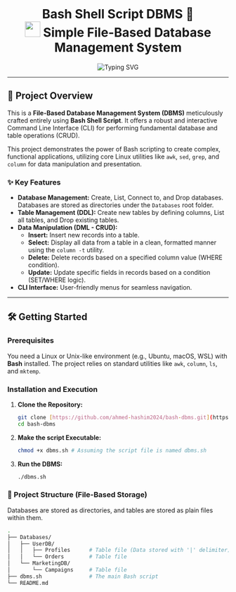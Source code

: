 <br>
<h1 align="center">
    Bash Shell Script DBMS 🐚
    <br>
    <img src="https://media.giphy.com/media/QssGEmpkyEOhBCb7e1/giphy.gif?cid=ecf05e47a0n3gi1bfqntqmob8g9aid1oyj2wr3ds3mg700bl&rid=giphy.gif" width="35px" height="35px">
    <strong>Simple File-Based Database Management System</strong>
</h1>
<div align="center">
  <img src="https://readme-typing-svg.herokuapp.com?font=Fira+Code&weight=490&pause=1000&color=007ACC&center=true&vCenter=true&width=550&lines=A+complete+DBMS+built+with+Bash;Create%2C+List%2C+Connect%2C+Drop+Databases;Manage+Tables%3A+CRUD+Operations;" alt="Typing SVG" />
</div>

---

## 🚀 Project Overview

This is a **File-Based Database Management System (DBMS)** meticulously crafted entirely using **Bash Shell Script**. It offers a robust and interactive Command Line Interface (CLI) for performing fundamental database and table operations (CRUD).

This project demonstrates the power of Bash scripting to create complex, functional applications, utilizing core Linux utilities like `awk`, `sed`, `grep`, and `column` for data manipulation and presentation.

### ✨ Key Features

* **Database Management:** Create, List, Connect to, and Drop databases. Databases are stored as directories under the `Databases` root folder.
* **Table Management (DDL):** Create new tables by defining columns, List all tables, and Drop existing tables.
* **Data Manipulation (DML - CRUD):**
    * **Insert:** Insert new records into a table.
    * **Select:** Display all data from a table in a clean, formatted manner using the `column -t` utility.
    * **Delete:** Delete records based on a specified column value (WHERE condition).
    * **Update:** Update specific fields in records based on a condition (SET/WHERE logic).
* **CLI Interface:** User-friendly menus for seamless navigation.


---

## 🛠️ Getting Started

### Prerequisites

You need a Linux or Unix-like environment (e.g., Ubuntu, macOS, WSL) with **Bash** installed. The project relies on standard utilities like `awk`, `column`, `ls`, and `mktemp`.

### Installation and Execution

1.  **Clone the Repository:**
    ```bash
    git clone [https://github.com/ahmed-hashim2024/bash-dbms.git](https://github.com/ahmed-hashim2024/bash-dbms.git) # Replace with the actual link
    cd bash-dbms
    ```

2.  **Make the script Executable:**
    ```bash
    chmod +x dbms.sh # Assuming the script file is named dbms.sh
    ```

3.  **Run the DBMS:**
    ```bash
    ./dbms.sh
    ```

### 📂 Project Structure (File-Based Storage)

Databases are stored as directories, and tables are stored as plain files within them.

```bash
.
├── Databases/
│   ├── UserDB/
│   │   ├── Profiles      # Table file (Data stored with '|' delimiter)
│   │   └── Orders        # Table file
│   └── MarketingDB/
│       └── Campaigns     # Table file
├── dbms.sh               # The main Bash script
└── README.md
